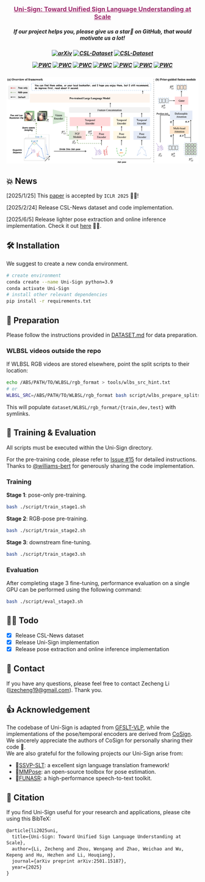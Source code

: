 <h3 align="center"><a href="" style="color:#9C276A">
Uni-Sign: Toward Unified Sign Language Understanding at Scale</a></h3>
<h5 align="center"> 
If our project helps you, please give us a star🌟 on GitHub, that would motivate us a lot!
</h2>

<h5 align="center">

[![arXiv](https://img.shields.io/badge/Arxiv-2501.15187-AD1C18.svg?logo=arXiv)](https://arxiv.org/abs/2501.15187) 
[![CSL-Dataset](https://img.shields.io/badge/HuggingFace🤗-%20CSL%20News-blue.svg)](https://huggingface.co/datasets/ZechengLi19/CSL-News)
[![CSL-Dataset](https://img.shields.io/badge/BaiDu☁-%20CSL%20News-green.svg)](https://pan.baidu.com/s/17W6kIreNMHYtD4y2llKmDg?pwd=ncvo) 

[![PWC](https://img.shields.io/endpoint.svg?url=https://paperswithcode.com/badge/uni-sign-toward-unified-sign-language/sign-language-recognition-on-ms-asl)](https://paperswithcode.com/sota/sign-language-recognition-on-ms-asl?p=uni-sign-toward-unified-sign-language)
[![PWC](https://img.shields.io/endpoint.svg?url=https://paperswithcode.com/badge/uni-sign-toward-unified-sign-language/sign-language-recognition-on-wlasl100)](https://paperswithcode.com/sota/sign-language-recognition-on-wlasl100?p=uni-sign-toward-unified-sign-language)
[![PWC](https://img.shields.io/endpoint.svg?url=https://paperswithcode.com/badge/uni-sign-toward-unified-sign-language/sign-language-recognition-on-wlasl-2000)](https://paperswithcode.com/sota/sign-language-recognition-on-wlasl-2000?p=uni-sign-toward-unified-sign-language)
[![PWC](https://img.shields.io/endpoint.svg?url=https://paperswithcode.com/badge/uni-sign-toward-unified-sign-language/sign-language-recognition-on-csl-daily)](https://paperswithcode.com/sota/sign-language-recognition-on-csl-daily?p=uni-sign-toward-unified-sign-language)
[![PWC](https://img.shields.io/endpoint.svg?url=https://paperswithcode.com/badge/uni-sign-toward-unified-sign-language/gloss-free-sign-language-translation-on-csl)](https://paperswithcode.com/sota/gloss-free-sign-language-translation-on-csl?p=uni-sign-toward-unified-sign-language)
[![PWC](https://img.shields.io/endpoint.svg?url=https://paperswithcode.com/badge/uni-sign-toward-unified-sign-language/gloss-free-sign-language-translation-on-2)](https://paperswithcode.com/sota/gloss-free-sign-language-translation-on-2?p=uni-sign-toward-unified-sign-language)
[![PWC](https://img.shields.io/endpoint.svg?url=https://paperswithcode.com/badge/uni-sign-toward-unified-sign-language/gloss-free-sign-language-translation-on-3)](https://paperswithcode.com/sota/gloss-free-sign-language-translation-on-3?p=uni-sign-toward-unified-sign-language)
</h5>

![Uni-Sign](docs/framework.png)

## 💥 News
[2025/1/25] This [paper](https://openreview.net/pdf?id=0Xt7uT04cQ) is accepted by `ICLR 2025` 🎉🎉!

[2025/2/24] Release CSL-News dataset and code implementation.

[2025/6/5] Release lighter pose extraction and online inference implementation. Check it out [here](./demo/README.md) 🎊🎊. 

## 🛠️ Installation
We suggest to create a new conda environment. 
```bash
# create environment
conda create --name Uni-Sign python=3.9
conda activate Uni-Sign
# install other relevant dependencies
pip install -r requirements.txt
```

## 📖 Preparation
Please follow the instructions provided in [DATASET.md](./docs/DATASET.md) for data preparation.

### WLBSL videos outside the repo
If WLBSL RGB videos are stored elsewhere, point the split scripts to their location:

```bash
echo /ABS/PATH/TO/WLBSL/rgb_format > tools/wlbs_src_hint.txt
# or
WLBSL_SRC=/ABS/PATH/TO/WLBSL/rgb_format bash script/wlbs_prepare_splits.sh
```

This will populate `dataset/WLBSL/rgb_format/{train,dev,test}` with symlinks.

## 🔨 Training & Evaluation
All scripts must be executed within the Uni-Sign directory. 

For the pre-training code, please refer to [Issue #15](https://github.com/ZechengLi19/Uni-Sign/issues/15) for detailed instructions. Thanks to [@williams-bert](https://github.com/williams-bert) for generously sharing the code implementation.
### Training
**Stage 1**: pose-only pre-training.
```bash
bash ./script/train_stage1.sh
```
**Stage 2**: RGB-pose pre-training.
```bash
bash ./script/train_stage2.sh
```
**Stage 3**: downstream fine-tuning.
```bash
bash ./script/train_stage3.sh
```

### Evaluation
After completing stage 3 fine-tuning, performance evaluation on a single GPU can be performed using the following command:
```bash
bash ./script/eval_stage3.sh
```

## 👨‍💻 Todo
- [x] Release CSL-News dataset
- [x] Release Uni-Sign implementation 
- [x] Release pose extraction and online inference implementation

## 📮 Contact
If you have any questions, please feel free to contact Zecheng Li (lizecheng19@gmail.com). Thank you.

## 👍 Acknowledgement
The codebase of Uni-Sign is adapted from [GFSLT-VLP](https://github.com/zhoubenjia/GFSLT-VLP), while the implementations of the pose/temporal encoders are derived from [CoSign](https://openaccess.thecvf.com/content/ICCV2023/papers/Jiao_CoSign_Exploring_Co-occurrence_Signals_in_Skeleton-based_Continuous_Sign_Language_Recognition_ICCV_2023_paper.pdf). We sincerely appreciate the authors of CoSign for personally sharing their code 🙏. \
We are also grateful for the following projects our Uni-Sign arise from:
* 🤟[SSVP-SLT](https://github.com/facebookresearch/ssvp_slt): a excellent sign language translation framework! 
* 🏃️[MMPose](https://github.com/open-mmlab/mmpose): an open-source toolbox for pose estimation.
* 🤠[FUNASR](https://github.com/modelscope/FunASR): a high-performance speech-to-text toolkit.


## 📑 Citation
If you find Uni-Sign useful for your research and applications, please cite using this BibTeX:
```
@article{li2025uni,
  title={Uni-Sign: Toward Unified Sign Language Understanding at Scale},
  author={Li, Zecheng and Zhou, Wengang and Zhao, Weichao and Wu, Kepeng and Hu, Hezhen and Li, Houqiang},
  journal={arXiv preprint arXiv:2501.15187},
  year={2025}
}
```